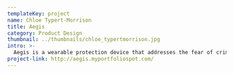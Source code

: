 ```yaml
---
templateKey: project
name: Chloe Typert-Morrison
title: Aegis
category: Product Design
thumbnail: ../thumbnails/chloe_typertmorrison.jpg
intro: >-
  Aegis is a wearable protection device that addresses the fear of crime and rape in women and allows them to feel secure no matter where they are. The device is built into underwear and works on a tap to text system to send an alert and location to her chosen contacts, local authorities, school security, and venue security to ensure the closest people to the user are contacted and can help.
project-link: http://aegis.myportfoliospot.com/
---
```

